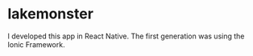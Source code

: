 # lakemonster
I developed this app in React Native. The first generation was using the Ionic Framework. 
